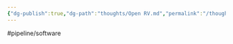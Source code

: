 ```yaml
---
{"dg-publish":true,"dg-path":"thoughts/Open RV.md","permalink":"/thoughts/open-rv/","hide":true}
---
```


#pipeline/software